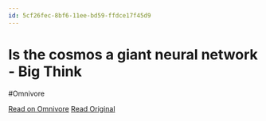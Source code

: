 ```yaml
---
id: 5cf26fec-8bf6-11ee-bd59-ffdce17f45d9
---
```


# Is the cosmos a giant neural network - Big Think
#Omnivore

[Read on Omnivore](https://omnivore.app/me/is-the-cosmos-a-giant-neural-network-big-think-18c091ef5ff)
[Read Original](http://bigthink.com/hard-science/the-universe-may-be-a-giant-neural-network-heres-why)


